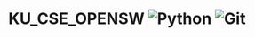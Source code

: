 # KU_CSE_OPENSW ![Python](https://img.shields.io/badge/Python-3776AB?style=flat-square&logo=Python&logoColor=white) ![Git](https://img.shields.io/badge/Git-F05032?style=flat-square&logo=Git&logoColor=white)
